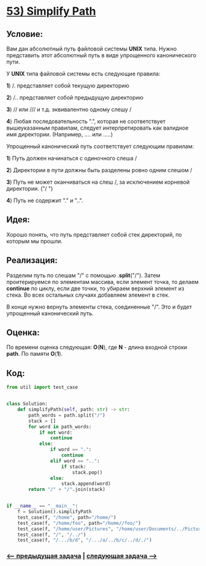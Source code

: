 # [**53) Simplify Path**](https://leetcode.com/problems/simplify-path/description/)

## **Условие:**

Вам дан абсолютный путь файловой системы **UNIX** типа. Нужно представить этот абсолютный путь в виде упрощенного канонического пути.

У **UNIX** типа файловой системы есть следующие правила:

**1**) /. представляет собой текущую директорию

**2**) /.. представляет собой предыдущую директорию

**3**) // или /// и т.д. эквивалентно одному слешу /

**4**) Любая последовательность ".", которая не соответствует вышеуказанным правилам, следует интерпретировать как валидное имя директории. (Например, .... или .....)

Упрощенный канонический путь соответствует следующим правилам:

**1**) Путь должен начинаться с одиночного слеша /

**2**) Директории в пути должны быть разделены ровно одним слешом /

**3**) Путь не может оканчиваться на слеш /, за исключением корневой директории. ("/ ")

**4**) Путь не содержит "." и "..".

## **Идея:**

Хорошо понять, что путь представляет собой стек директорий, по которым мы прошли.

## **Реализация:**

Разделим путь по слешам "/" с помощью .**split**("/"). Затем проитерируемся по элементам массива, если элемент точка, то делаем **continue** по циклу, если две точки, то убираем верхний элемент из стека. Во всех остальных случаях добавляем элемент в стек.

В конце нужно вернуть элементы стека, соединенные "/". Это и будет упрощенный канонический путь.



## **Оценка:**

По времени оценка следующая: **O**(**N**), где **N** - длина входной строки **path**. По памяти **O**(**1**).

## Код:
```python
from util import test_case


class Solution:
    def simplifyPath(self, path: str) -> str:
        path_words = path.split("/")
        stack = []
        for word in path_words:
            if not word:
                continue
            else:
                if word == ".":
                    continue
                elif word == "..":
                    if stack:
                        stack.pop()
                else:
                    stack.append(word)
        return "/" + "/".join(stack)


if __name__ == "__main__":
    f = Solution().simplifyPath
    test_case(f, "/home", path="/home/")
    test_case(f, "/home/foo", path="/home//foo/")
    test_case(f, "/home/user/Pictures", "/home/user/Documents/../Pictures")
    test_case(f, "/", "/../")
    test_case(f, "/.../b/d", "/.../a/../b/c/../d/./")

```

### [<-- предыдущая задача](https://github.com/TAskMAster339/PythonAlgorithms/tree/main/52.Valid%20Parentheses) | [следующая задача -->](https://github.com/TAskMAster339/PythonAlgorithms/tree/main/54.Min%20Stack)
